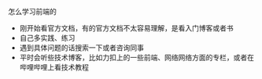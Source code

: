 怎么学习前端的
- 刚开始看官方文档，有的官方文档不太容易理解，是看入门博客或者书
- 自己多实践、练习
- 遇到具体问题的话搜索一下或者咨询同事
- 平时会听些技术博客，比如力扣上的一些前端、网络网络方面的专栏，或者在哔哩哔哩上看技术教程